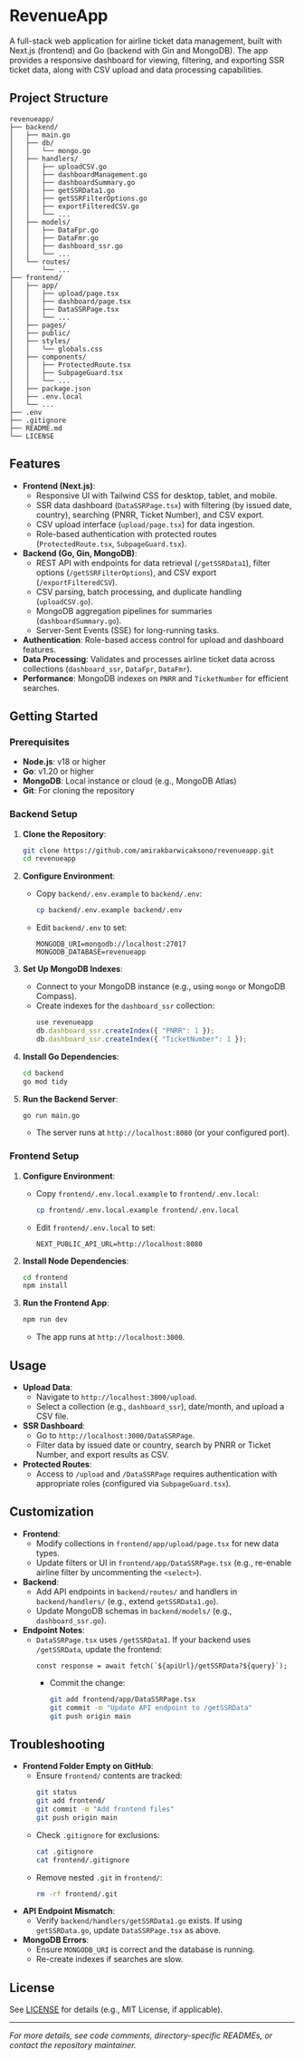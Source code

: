 # RevenueApp

A full-stack web application for airline ticket data management, built with Next.js (frontend) and Go (backend with Gin and MongoDB). The app provides a responsive dashboard for viewing, filtering, and exporting SSR ticket data, along with CSV upload and data processing capabilities.

## Project Structure

```
revenueapp/
├── backend/
│   ├── main.go
│   ├── db/
│   │   └── mongo.go
│   ├── handlers/
│   │   ├── uploadCSV.go
│   │   ├── dashboardManagement.go
│   │   ├── dashboardSummary.go
│   │   ├── getSSRData1.go
│   │   ├── getSSRFilterOptions.go
│   │   ├── exportFilteredCSV.go
│   │   └── ...
│   ├── models/
│   │   ├── DataFpr.go
│   │   ├── DataFmr.go
│   │   ├── dashboard_ssr.go
│   │   └── ...
│   └── routes/
│       └── ...
├── frontend/
│   ├── app/
│   │   ├── upload/page.tsx
│   │   ├── dashboard/page.tsx
│   │   ├── DataSSRPage.tsx
│   │   └── ...
│   ├── pages/
│   ├── public/
│   ├── styles/
│   │   └── globals.css
│   ├── components/
│   │   ├── ProtectedRoute.tsx
│   │   ├── SubpageGuard.tsx
│   │   └── ...
│   ├── package.json
│   ├── .env.local
│   └── ...
├── .env
├── .gitignore
├── README.md
└── LICENSE
```

## Features

- **Frontend (Next.js)**:
  - Responsive UI with Tailwind CSS for desktop, tablet, and mobile.
  - SSR data dashboard (`DataSSRPage.tsx`) with filtering (by issued date, country), searching (PNRR, Ticket Number), and CSV export.
  - CSV upload interface (`upload/page.tsx`) for data ingestion.
  - Role-based authentication with protected routes (`ProtectedRoute.tsx`, `SubpageGuard.tsx`).
- **Backend (Go, Gin, MongoDB)**:
  - REST API with endpoints for data retrieval (`/getSSRData1`), filter options (`/getSSRFilterOptions`), and CSV export (`/exportFilteredCSV`).
  - CSV parsing, batch processing, and duplicate handling (`uploadCSV.go`).
  - MongoDB aggregation pipelines for summaries (`dashboardSummary.go`).
  - Server-Sent Events (SSE) for long-running tasks.
- **Authentication**: Role-based access control for upload and dashboard features.
- **Data Processing**: Validates and processes airline ticket data across collections (`dashboard_ssr`, `DataFpr`, `DataFmr`).
- **Performance**: MongoDB indexes on `PNRR` and `TicketNumber` for efficient searches.

## Getting Started

### Prerequisites

- **Node.js**: v18 or higher
- **Go**: v1.20 or higher
- **MongoDB**: Local instance or cloud (e.g., MongoDB Atlas)
- **Git**: For cloning the repository

### Backend Setup

1. **Clone the Repository**:
   ```sh
   git clone https://github.com/amirakbarwicaksono/revenueapp.git
   cd revenueapp
   ```

2. **Configure Environment**:
   - Copy `backend/.env.example` to `backend/.env`:
     ```sh
     cp backend/.env.example backend/.env
     ```
   - Edit `backend/.env` to set:
     ```env
     MONGODB_URI=mongodb://localhost:27017
     MONGODB_DATABASE=revenueapp
     ```

3. **Set Up MongoDB Indexes**:
   - Connect to your MongoDB instance (e.g., using `mongo` or MongoDB Compass).
   - Create indexes for the `dashboard_ssr` collection:
     ```javascript
     use revenueapp
     db.dashboard_ssr.createIndex({ "PNRR": 1 });
     db.dashboard_ssr.createIndex({ "TicketNumber": 1 });
     ```

4. **Install Go Dependencies**:
   ```sh
   cd backend
   go mod tidy
   ```

5. **Run the Backend Server**:
   ```sh
   go run main.go
   ```
   - The server runs at `http://localhost:8080` (or your configured port).

### Frontend Setup

1. **Configure Environment**:
   - Copy `frontend/.env.local.example` to `frontend/.env.local`:
     ```sh
     cp frontend/.env.local.example frontend/.env.local
     ```
   - Edit `frontend/.env.local` to set:
     ```env
     NEXT_PUBLIC_API_URL=http://localhost:8080
     ```

2. **Install Node Dependencies**:
   ```sh
   cd frontend
   npm install
   ```

3. **Run the Frontend App**:
   ```sh
   npm run dev
   ```
   - The app runs at `http://localhost:3000`.

## Usage

- **Upload Data**:
  - Navigate to `http://localhost:3000/upload`.
  - Select a collection (e.g., `dashboard_ssr`), date/month, and upload a CSV file.
- **SSR Dashboard**:
  - Go to `http://localhost:3000/DataSSRPage`.
  - Filter data by issued date or country, search by PNRR or Ticket Number, and export results as CSV.
- **Protected Routes**:
  - Access to `/upload` and `/DataSSRPage` requires authentication with appropriate roles (configured via `SubpageGuard.tsx`).

## Customization

- **Frontend**:
  - Modify collections in `frontend/app/upload/page.tsx` for new data types.
  - Update filters or UI in `frontend/app/DataSSRPage.tsx` (e.g., re-enable airline filter by uncommenting the `<select>`).
- **Backend**:
  - Add API endpoints in `backend/routes/` and handlers in `backend/handlers/` (e.g., extend `getSSRData1.go`).
  - Update MongoDB schemas in `backend/models/` (e.g., `dashboard_ssr.go`).
- **Endpoint Notes**:
  - `DataSSRPage.tsx` uses `/getSSRData1`. If your backend uses `/getSSRData`, update the frontend:
    ```tsx
    const response = await fetch(`${apiUrl}/getSSRData?${query}`);
    ```
    - Commit the change:
      ```sh
      git add frontend/app/DataSSRPage.tsx
      git commit -m "Update API endpoint to /getSSRData"
      git push origin main
      ```

## Troubleshooting

- **Frontend Folder Empty on GitHub**:
  - Ensure `frontend/` contents are tracked:
    ```sh
    git status
    git add frontend/
    git commit -m "Add frontend files"
    git push origin main
    ```
  - Check `.gitignore` for exclusions:
    ```sh
    cat .gitignore
    cat frontend/.gitignore
    ```
  - Remove nested `.git` in `frontend/`:
    ```sh
    rm -rf frontend/.git
    ```
- **API Endpoint Mismatch**:
  - Verify `backend/handlers/getSSRData1.go` exists. If using `getSSRData.go`, update `DataSSRPage.tsx` as above.
- **MongoDB Errors**:
  - Ensure `MONGODB_URI` is correct and the database is running.
  - Re-create indexes if searches are slow.

## License

See [LICENSE](LICENSE) for details (e.g., MIT License, if applicable).

---

*For more details, see code comments, directory-specific READMEs, or contact the repository maintainer.*